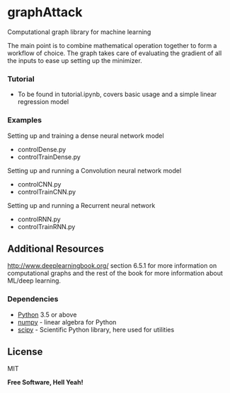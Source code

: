 # graphAttack

Computational graph library for machine learning

The main point is to combine mathematical operation together
to form a workflow of choice. The graph takes care of evaluating
the gradient of all the inputs to ease up setting up the
minimizer.

### Tutorial
 - To be found in tutorial.ipynb, covers basic usage and a simple linear regression model

### Examples
Setting up and training a dense neural network model
 - controlDense.py
 - controlTrainDense.py

Setting up and running a Convolution neural network model
 - controlCNN.py
 - controlTrainCNN.py

Setting up and running a Recurrent neural network
 - controlRNN.py
 - controlTrainRNN.py

## Additional Resources

http://www.deeplearningbook.org/
section 6.5.1 for more information on computational graphs and the rest of the book for more information about ML/deep learning.


### Dependencies
* [Python] 3.5 or above
* [numpy] - linear algebra for Python
* [scipy] - Scientific Python library, here used for utilities



License
----

MIT


**Free Software, Hell Yeah!**

[//]: # (These are reference links used in the body of this note and get stripped out when the markdown processor does its job. There is no need to format nicely because it shouldn't be seen. Thanks SO - http://stackoverflow.com/questions/4823468/store-comments-in-markdown-syntax)


   [numpy]: <http://www.numpy.org/>
   [python]: <https://www.python.org/>
   [scipy]: <https://www.scipy.org/index.html>
   